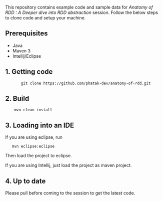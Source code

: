 This repository contains example code and sample data for *Anatomy of RDD : A Deeper dive into RDD abstraction* session.
Follow the below steps to clone code and setup your machine.


## Prerequisites

* Java
* Maven 3
* Intellij/Eclipse

## 1. Getting code

           git clone https://github.com/phatak-dev/anatomy-of-rdd.git


## 2. Build

        mvn clean install


## 3. Loading into an IDE

  If you are using eclipse, run

       mvn eclipse:eclipse

  Then load the project to eclipse.

  If you are using Intellij, just load the project as maven project.


## 4. Up to date

Please pull before coming to the session to get the latest code.

